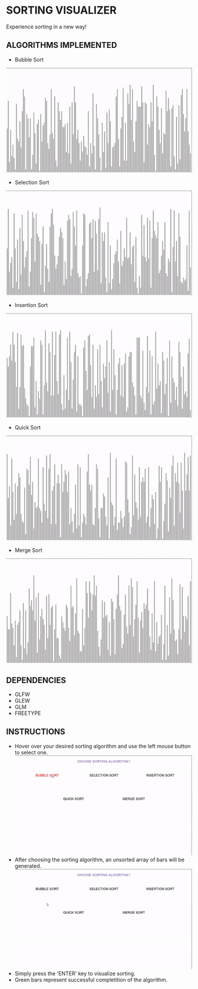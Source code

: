 # SORTING VISUALIZER

Experience sorting in a new way! 

## ALGORITHMS IMPLEMENTED 

* Bubble Sort

![Image of Bubble Sort](https://github.com/ummarikram/SortingVisualizer/blob/master/Run/BubbleSort.gif)

* Selection Sort

![Image of Selection Sort](https://github.com/ummarikram/SortingVisualizer/blob/master/Run/SelectionSort.gif)

* Insertion Sort

![Image of Insertion Sort](https://github.com/ummarikram/SortingVisualizer/blob/master/Run/InsertionSort.gif)

* Quick Sort

![Image of Quick Sort](https://github.com/ummarikram/SortingVisualizer/blob/master/Run/QuickSort.gif)

* Merge Sort

![Image of Merge Sort](https://github.com/ummarikram/SortingVisualizer/blob/master/Run/MergeSort.gif)

## DEPENDENCIES

* GLFW
* GLEW
* GLM
* FREETYPE

## INSTRUCTIONS

* Hover over your desired sorting algorithm and use the left mouse button to select one.
![Image of hover](https://github.com/ummarikram/SortingVisualizer/blob/master/Run/Hover.gif)
* After choosing the sorting algorithm, an unsorted array of bars will be generated.
![Image of selection](https://github.com/ummarikram/SortingVisualizer/blob/master/Run/Selection.gif)
* Simply press the 'ENTER' key to visualize sorting.
* Green bars represent successful completition of the algorithm.
